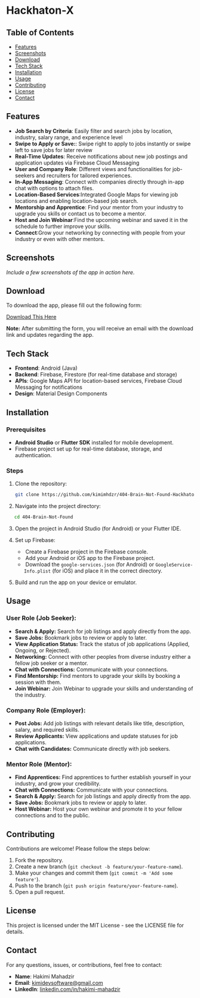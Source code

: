# Hackhaton-X

## Table of Contents
- [Features](#features)
- [Screenshots](#screenshots)
- [Download](#download)
- [Tech Stack](#tech-stack)
- [Installation](#installation)
- [Usage](#usage)
- [Contributing](#contributing)
- [License](#license)
- [Contact](#contact)

## Features

- **Job Search by Criteria**: Easily filter and search jobs by location, industry, salary range, and experience level
- **Swipe to Apply or Save:**: Swipe right to apply to jobs instantly or swipe left to save jobs for later review
- **Real-Time Updates**: Receive notifications about new job postings and application updates via Firebase Cloud Messaging
- **User and Company Role**: Different views and functionalities for job-seekers and recruiters for tailored experiences.
- **In-App Messaging**: Connect with companies directly through in-app chat with options to attach files.
- **Location-Based Services**:Integrated Google Maps for viewing job locations and enabling location-based job search.
- **Mentorship and Apprentice**: Find your mentor from your industry to upgrade you skills or contact us to become a mentor.
- **Host and Join Webinar**:Find the upcoming webinar and saved it in the schedule to further improve your skills.
- **Connect**:Grow your networking by connecting with people from your industry or even with other mentors.


## Screenshots

*Include a few screenshots of the app in action here.*

## Download

To download the app, please fill out the following form:

[Download This Here]()

**Note:** After submitting the form, you will receive an email with the download link and updates regarding the app.

## Tech Stack

- **Frontend**: Android (Java) 
- **Backend**: Firebase, Firestore (for real-time database and storage)
- **APIs**: Google Maps API for location-based services, Firebase Cloud Messaging for notifications
- **Design**: Material Design Components

## Installation

### Prerequisites

- **Android Studio** or **Flutter SDK** installed for mobile development.
- Firebase project set up for real-time database, storage, and authentication.

### Steps

1. Clone the repository:

   ```bash
   git clone https://github.com/kimimhdzr/404-Brain-Not-Found-Hackhaton-X.git

2. Navigate into the project directory:
```bash
   cd 404-Brain-Not-Found
```
3. Open the project in Android Studio (for Android) or your Flutter IDE.

4. Set up Firebase:
   - &nbsp;Create a Firebase project in the Firebase console.
   - &nbsp;Add your Android or iOS app to the Firebase project.
   - &nbsp;Download the `google-services.json` (for Android) or `GoogleService-Info.plist` (for iOS) and place it in the correct directory.

5. Build and run the app on your device or emulator.

## Usage

### User Role (Job Seeker):
- **Search & Apply:** Search for job listings and apply directly from the app.
- **Save Jobs:** Bookmark jobs to review or apply to later.
- **View Application Status:** Track the status of job applications (Applied, Ongoing, or Rejected).
- **Networking:** Connect with other peoples from diverse industry either a fellow job seeker or a mentor.
- **Chat with Connections:** Communicate with your connections.
- **Find Mentorship:** Find mentors to upgrade your skills by booking a session with them.
- **Join Webinar:** Join Webinar to upgrade your skills and understanding of the industry.
  
### Company Role (Employer):
- **Post Jobs:** Add job listings with relevant details like title, description, salary, and required skills.
- **Review Applicants:** View applications and update statuses for job applications.
- **Chat with Candidates:** Communicate directly with job seekers.

### Mentor Role (Mentor):
- **Find Apprentices:** Find apprentices to further establish yourself in your industry, and grow your credibility.
- **Chat with Connections:** Communicate with your connections.
- **Search & Apply:** Search for job listings and apply directly from the app.
- **Save Jobs:** Bookmark jobs to review or apply to later.
- **Host Webinar:** Host your own webinar and promote it to your fellow connections and to the public.


## Contributing
Contributions are welcome! Please follow the steps below:

1. Fork the repository.
2. Create a new branch (`git checkout -b feature/your-feature-name`).
3. Make your changes and commit them (`git commit -m 'Add some feature'`).
4. Push to the branch (`git push origin feature/your-feature-name`).
5. Open a pull request.

## License
This project is licensed under the MIT License - see the LICENSE file for details.

## Contact

For any questions, issues, or contributions, feel free to contact:

- **Name**: Hakimi Mahadzir
- **Email**: [kimidevsoftware@gmail.com](mailto:kimidevsoftware@gmail.com)
- **LinkedIn**: [linkedin.com/in/hakimi-mahadzir](https://www.linkedin.com/in/hakimi-mahadzir-dev/)





